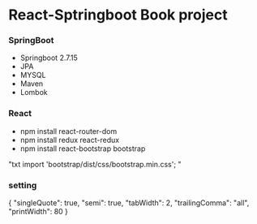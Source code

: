 # React-Sptringboot Book project

### SpringBoot

- Springboot 2.7.15
- JPA
- MYSQL
- Maven
- Lombok

### React

- npm install react-router-dom
- npm install redux react-redux
- npm install react-bootstrap bootstrap

"txt
import 'bootstrap/dist/css/bootstrap.min.css';
"

### setting

{
"singleQuote": true,
"semi": true,
"tabWidth": 2,
"trailingComma": "all",
"printWidth": 80
}
